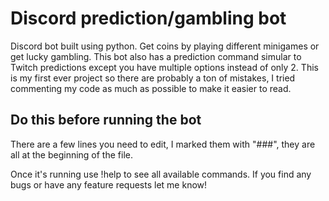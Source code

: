 # Discord prediction/gambling bot
Discord bot built using python. Get coins by playing different minigames or get lucky gambling.
This bot also has a prediction command simular to Twitch predictions except you have multiple options instead of only 2.
This is my first ever project so there are probably a ton of mistakes, I tried commenting my code as much as possible to make it easier to read.

## Do this before running the bot
There are a few lines you need to edit, I marked them with "###", they are all at the beginning of the file.

Once it's running use !help to see all available commands.
If you find any bugs or have any feature requests let me know!
